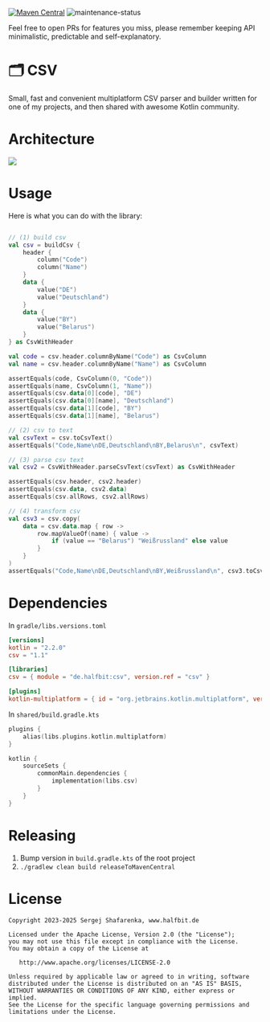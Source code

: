 [![Maven Central](http://img.shields.io/maven-central/v/de.halfbit/csv.svg)](https://central.sonatype.com/artifact/de.halfbit/csv)
![maintenance-status](https://img.shields.io/badge/maintenance-passively--maintained-yellowgreen.svg)

Feel free to open PRs for features you miss, please remember keeping API minimalistic, predictable and self-explanatory.

# 🗂 CSV ️

Small, fast and convenient multiplatform CSV parser and builder written for one of my projects, and then shared with awesome Kotlin community.

# Architecture

<img src="http://www.plantuml.com/plantuml/proxy?cache=no&src=https://raw.githubusercontent.com/sergejsha/csv/master/documentation/architecture.v3.iuml">

# Usage

Here is what you can do with the library:
```kotlin

// (1) build csv
val csv = buildCsv {
    header {
        column("Code")
        column("Name")
    }
    data {
        value("DE")
        value("Deutschland")
    }
    data {
        value("BY")
        value("Belarus")
    }
} as CsvWithHeader

val code = csv.header.columnByName("Code") as CsvColumn
val name = csv.header.columnByName("Name") as CsvColumn

assertEquals(code, CsvColumn(0, "Code"))
assertEquals(name, CsvColumn(1, "Name"))
assertEquals(csv.data[0][code], "DE")
assertEquals(csv.data[0][name], "Deutschland")
assertEquals(csv.data[1][code], "BY")
assertEquals(csv.data[1][name], "Belarus")

// (2) csv to text
val csvText = csv.toCsvText()
assertEquals("Code,Name\nDE,Deutschland\nBY,Belarus\n", csvText)

// (3) parse csv text
val csv2 = CsvWithHeader.parseCsvText(csvText) as CsvWithHeader

assertEquals(csv.header, csv2.header)
assertEquals(csv.data, csv2.data)
assertEquals(csv.allRows, csv2.allRows)

// (4) transform csv
val csv3 = csv.copy(
    data = csv.data.map { row ->
        row.mapValueOf(name) { value ->
            if (value == "Belarus") "Weißrussland" else value
        }
    }
)
assertEquals("Code,Name\nDE,Deutschland\nBY,Weißrussland\n", csv3.toCsvText())
```

# Dependencies

In `gradle/libs.versions.toml`
```toml
[versions]
kotlin = "2.2.0"
csv = "1.1"

[libraries]
csv = { module = "de.halfbit:csv", version.ref = "csv" }

[plugins]
kotlin-multiplatform = { id = "org.jetbrains.kotlin.multiplatform", version.ref = "kotlin" }
```

In `shared/build.gradle.kts`
```kotlin
plugins {
    alias(libs.plugins.kotlin.multiplatform)
}

kotlin {
    sourceSets {
        commonMain.dependencies {
            implementation(libs.csv)
        }
    }
}
```

# Releasing

1. Bump version in `build.gradle.kts` of the root project
2. `./gradlew clean build releaseToMavenCentral`

# License
```
Copyright 2023-2025 Sergej Shafarenka, www.halfbit.de

Licensed under the Apache License, Version 2.0 (the "License");
you may not use this file except in compliance with the License.
You may obtain a copy of the License at

   http://www.apache.org/licenses/LICENSE-2.0

Unless required by applicable law or agreed to in writing, software
distributed under the License is distributed on an "AS IS" BASIS,
WITHOUT WARRANTIES OR CONDITIONS OF ANY KIND, either express or implied.
See the License for the specific language governing permissions and
limitations under the License.
```
